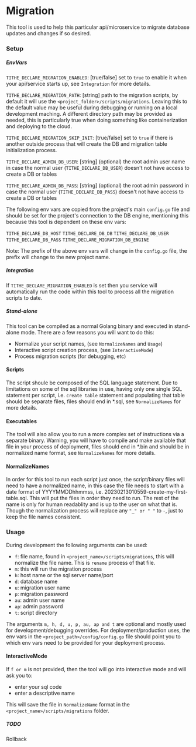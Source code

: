 # Migration

This tool is used to help this particular api/microservice to migrate database updates and changes if so desired.

### Setup

##### EnvVars

`TITHE_DECLARE_MIGRATION_ENABLED`: [true/false] set to `true` to enable it when your api/service starts up, see `Integration` for more details.

`TITHE_DECLARE_MIGRATION_PATH`: [string] path to the migration scripts, by default it will use the `<project_folder>/scripts/migrations`. Leaving this to the default value may be useful during debugging or running on a local development maching. A different directory path may be provided as needed, this is particularly true when doing something like containerization and deploying to the cloud.

`TITHE_DECLARE_MIGRATION_SKIP_INIT`: [true/false] set to `true` if there is another outside process that will create the DB and migration table initialization process.

`TITHE_DECLARE_ADMIN_DB_USER`: [string] (optional) the root admin user name in case the normal user (`TITHE_DECLARE_DB_USER`) doesn't not have access to create a DB or tables

`TITHE_DECLARE_ADMIN_DB_PASS`: [string] (optional) the root admin password in case the normal user (`TITHE_DECLARE_DB_PASS`) doesn't not have access to create a DB or tables

The following env vars are copied from the project's main `config.go` file and should be set for the project's connection to the DB engine, mentioning this because this tool is dependent on these env vars:

`TITHE_DECLARE_DB_HOST`
`TITHE_DECLARE_DB_DB`
`TITHE_DECLARE_DB_USER`
`TITHE_DECLARE_DB_PASS`
`TITHE_DECLARE_MIGRATION_DB_ENGINE`

Note: The prefix of the above env vars will change in the `config.go` file, the prefix will change to the new project name.

##### Integration

If `TITHE_DECLARE_MIGRATION_ENABLED` is set then you service will automatically run the code within this tool to process all the migration scripts to date.

##### Stand-alone

This tool can be compiled as a normal Golang binary and executed in stand-alone mode. There are a few reasons you will want to do this:

- Normalize your script names, (see `NormalizeNames` and `Usage`)
- Interactive script creation process, (see `InteractiveMode`)
- Process migration scripts (for debugging, etc)

#### Scripts

The script shoule be composed of the SQL language statement. Due to limitations on some of the sql libraries in use, having only one single SQL statement per script, i.e. `create table` statement and populating that table should be separate files, files should end in \*.sql, see `NormalizeNames` for more details.

#### Executables

The tool will also allow you to run a more complex set of instructions via a separate binary. Warning, you will have to compile and make available that file in your process of deployment, files should end in \*.bin and should be in normalized name format, see `NormalizeNames` for more details.

#### NormalizeNames

In order for this tool to run each script just once, the script/binary files will need to have a normalized name, in this case the file needs to start with a date format of YYYYMMDDhhmmss, i.e. 20230213010559-create-my-first-table.sql. This will put the files in order they need to run. The rest of the name is only for human readablity and is up to the user on what that is. Though the normalization process will replace any `"_" or " "` to `-`, just to keep the file names consistent.

### Usage

During development the following arguments can be used:

- `f`: file name, found in `<project_name>/scripts/migrations`, this will normalize the file name. This is `rename` process of that file.
- `m`: this will run the migration process
- `h`: host name or the sql server name/port
- `d`: database name
- `u`: migration user name
- `p`: migration password
- `au`: admin user name
- `ap`: admin password
- `t`: script directory

The arguments `m, h, d, u, p, au, ap and t` are optional and mostly used for development/debugging overrides. For deployment/production uses, the env vars in the `<project_path>/config/config.go` file should point you to which env vars need to be provided for your deployment process.

#### InteractiveMode

If `f or m` is not provided, then the tool will go into interactive mode and will ask you to:

- enter your sql code
- enter a descriptive name

This will save the file in `NormalizeName` format in the `<project_name>/scripts/migrations` folder.

##### TODO

Rollback
